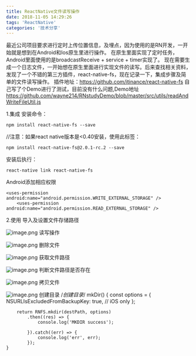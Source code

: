 ```yaml
---
title: ReactNative文件读写操作
date: 2018-11-05 14:29:26
tags: 'ReactNative'
categories: '技术分享'
---
```

最近公司项目要求进行定时上传位置信息，及埋点，因为使用的是RN开发，一开始就是想到在Android和Ios原生里进行操作。
在原生里面实现了定时任务，Android里面使用的是broadcastReceive + service + timer实现了。
现在需要生成一个日志文件，一开始想在原生里面进行实现文件的读写。后来查找相关资料，发现了一个不错的第三方插件，react-native-fs，现在记录一下，集成步骤及简单的文件读写操作。
插件地址：https://github.com/itinance/react-native-fs
自己写了个Demo进行了测试，目前没有什么问题,Demo地址
https://github.com/wayne214/RNstudyDemo/blob/master/src/utils/readAndWriteFileUtil.js

<!--more -->
1.集成
安装命令：
```
npm install react-native-fs --save
```
//注意：如果react native版本是<0.40安装，使用此标签：
```
npm install react-native-fs@2.0.1-rc.2 --save
```
安装后执行：
```
react-native link react-native-fs
```
Android添加相应权限
```
<uses-permission android:name="android.permission.WRITE_EXTERNAL_STORAGE" />
    <uses-permission android:name="android.permission.READ_EXTERNAL_STORAGE" />
```
2.使用
导入及设置文件存储路径

![image.png](http://upload-images.jianshu.io/upload_images/3112038-fda4523e66b1db9d.png?imageMogr2/auto-orient/strip%7CimageView2/2/w/1240)
读写操作

![image.png](http://upload-images.jianshu.io/upload_images/3112038-34dfe0b5fa0b414d.png?imageMogr2/auto-orient/strip%7CimageView2/2/w/1240)
删除文件

![image.png](http://upload-images.jianshu.io/upload_images/3112038-2b5e25ab7c8b55ec.png?imageMogr2/auto-orient/strip%7CimageView2/2/w/1240)
获取文件路径

![image.png](http://upload-images.jianshu.io/upload_images/3112038-5fea9be6ec22fb3e.png?imageMogr2/auto-orient/strip%7CimageView2/2/w/1240)
判断文件路径是否存在

![image.png](http://upload-images.jianshu.io/upload_images/3112038-3e45ae6309cb1289.png?imageMogr2/auto-orient/strip%7CimageView2/2/w/1240)
拷贝文件

![image.png](http://upload-images.jianshu.io/upload_images/3112038-f51d5334ef93ea74.png?imageMogr2/auto-orient/strip%7CimageView2/2/w/1240)
创建目录
/*创建目录*/
    mkDir() {
        const options = {
            NSURLIsExcludedFromBackupKey: true, // iOS only
        };

        return RNFS.mkdir(destPath, options)
            .then((res) => {
                console.log('MKDIR success');

            }).catch((err) => {
                console.log('err', err);
            });
    }